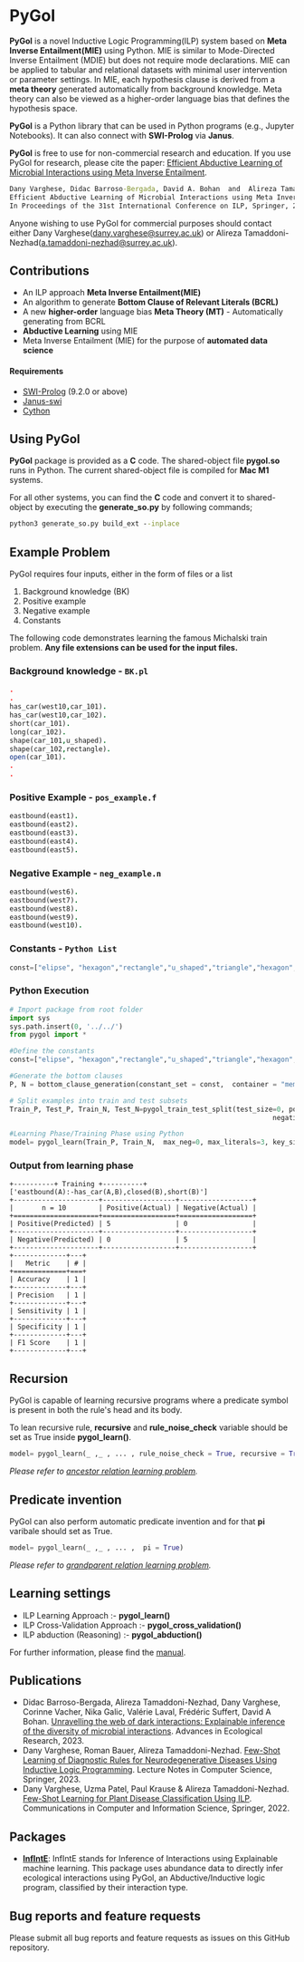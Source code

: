 # PyGol
**PyGol** is a novel Inductive Logic Programming(ILP) system based on **Meta Inverse Entailment(MIE)** using Python. MIE is similar to Mode-Directed Inverse Entailment (MDIE) but does not require mode declarations. MIE can be applied to tabular and relational datasets with minimal user intervention or parameter settings. In MIE, each hypothesis clause is derived from a **meta theory** generated automatically from background knowledge. Meta theory can also be viewed as a higher-order language bias that defines the hypothesis space. 

**PyGol** is a Python library that can be used in Python programs (e.g., Jupyter Notebooks). It can also connect with **SWI-Prolog** via **Janus**. 

**PyGol** is free to use for non-commercial research and education. If you use PyGol for research, please cite the paper: [Efficient Abductive Learning of Microbial Interactions using Meta Inverse Entailment](https://link.springer.com/chapter/10.1007/978-3-031-55630-2_10).
```cmd
Dany Varghese, Didac Barroso-Bergada, David A. Bohan  and  Alireza Tamaddoni-Nezhad, 
Efficient Abductive Learning of Microbial Interactions using Meta Inverse Entailment,  
In Proceedings of the 31st International Conference on ILP, Springer, 2022.
```
Anyone wishing to use PyGol for commercial purposes should contact either Dany Varghese(dany.varghese@surrey.ac.uk) or Alireza Tamaddoni-Nezhad(a.tamaddoni-nezhad@surrey.ac.uk).

## Contributions
* An ILP approach **Meta Inverse Entailment(MIE)**
* An algorithm to generate **Bottom Clause of Relevant Literals (BCRL)**
* A new **higher-order** language bias **Meta Theory (MT)** - Automatically generating from BCRL
* **Abductive Learning** using MIE
* Meta Inverse Entailment (MIE) for the purpose of **automated data science**

#### Requirements
* [SWI-Prolog](https://www.swi-prolog.org) (9.2.0 or above)
* [Janus-swi](https://github.com/SWI-Prolog/packages-swipy)
* [Cython](https://cython.org/)

## Using PyGol
**PyGol** package is provided as a **C** code. The shared-object file **pygol.so** runs in Python. The current shared-object file is compiled for **Mac M1** systems.

For all other systems, you can find the **C** code  and convert it to shared-object by executing the **generate_so.py** by following commands;

```cmd
python3 generate_so.py build_ext --inplace
```
## Example Problem
PyGol requires four inputs, either in the form of files or a list
1. Background knowledge (BK)
2. Positive example
3. Negative example
4. Constants

The following code demonstrates learning the famous Michalski train problem. **Any file extensions can be used for the input files.**

### Background knowledge - `BK.pl`
```prolog
.
.
has_car(west10,car_101).
has_car(west10,car_102).
short(car_101).
long(car_102).
shape(car_101,u_shaped).
shape(car_102,rectangle).
open(car_101).
.
.
```
### Positive Example - `pos_example.f`
```prolog
eastbound(east1).
eastbound(east2).
eastbound(east3).
eastbound(east4).
eastbound(east5).
```
### Negative Example - `neg_example.n`
```prolog
eastbound(west6).
eastbound(west7).
eastbound(west8).
eastbound(west9).
eastbound(west10).
```
### Constants - `Python List`
```Python
const=["elipse", "hexagon","rectangle","u_shaped","triangle","hexagon","circle","nil"]
```
### Python Execution
```python
# Import package from root folder
import sys
sys.path.insert(0, '../../')
from pygol import *

#Define the constants
const=["elipse", "hexagon","rectangle","u_shaped","triangle","hexagon","circle","nil"]

#Generate the bottom clauses
P, N = bottom_clause_generation(constant_set = const,  container = "memory")

# Split examples into train and test subsets
Train_P, Test_P, Train_N, Test_N=pygol_train_test_split(test_size=0, positive_file_dictionary=P, 
                                                                 negative_file_dictionary=N)

#Learning Phase/Training Phase using Python
model= pygol_learn(Train_P, Train_N,  max_neg=0, max_literals=3, key_size=1)
```

### Output from learning phase
```
+----------+ Training +----------+
['eastbound(A):-has_car(A,B),closed(B),short(B)']
+---------------------+------------------+------------------+
|       n = 10        | Positive(Actual) | Negative(Actual) |
+=====================+==================+==================+
| Positive(Predicted) | 5                | 0                |
+---------------------+------------------+------------------+
| Negative(Predicted) | 0                | 5                |
+---------------------+------------------+------------------+
+-------------+---+
|   Metric    | # |
+=============+===+
| Accuracy    | 1 |
+-------------+---+
| Precision   | 1 |
+-------------+---+
| Sensitivity | 1 |
+-------------+---+
| Specificity | 1 |
+-------------+---+
| F1 Score    | 1 |
+-------------+---+
```

## Recursion

PyGol is capable of learning recursive programs where a predicate symbol is present in both the rule's head and its body. 

To lean recursive rule, **recursive** and **rule_noise_check** variable should be set as True inside **pygol_learn()**. 

```Python
model= pygol_learn(_ ,_ , ... , rule_noise_check = True, recursive = True)
```

_Please refer to [ancestor relation learning problem](https://github.com/danyvarghese/PyGol/tree/main/examples/ancestor)._


## Predicate invention

PyGol can also perform automatic predicate invention and for that **pi** varibale should set as True. 

```Python
model= pygol_learn(_ ,_ , ... ,  pi = True)
```

_Please refer to [grandparent relation learning problem](https://github.com/danyvarghese/PyGol/tree/main/examples/grand_parent)._

## Learning settings
- ILP  Learning Approach :- **pygol_learn()**
- ILP Cross-Validation Approach :- **pygol_cross_validation()**
- ILP abduction (Reasoning) :- **pygol_abduction()**

For further information, please find the [manual](https://github.com/danyvarghese/PyGol/blob/debbe3024fda4cfaf33936e76dfd9455e455c39c/Manual_Pygol.pdf).

## Publications
* Didac Barroso-Bergada, Alireza Tamaddoni-Nezhad, Dany Varghese, Corinne Vacher, Nika Galic, Valérie Laval, Frédéric Suffert, David A Bohan. [Unravelling the web of dark interactions: Explainable inference of the diversity of microbial interactions](https://www.sciencedirect.com/science/article/abs/pii/S0065250423000053?via%3Dihub).  Advances in Ecological Research, 2023.
* Dany Varghese, Roman Bauer, Alireza Tamaddoni-Nezhad. [Few-Shot Learning of Diagnostic Rules for Neurodegenerative Diseases Using Inductive Logic Programming](https://link.springer.com/chapter/10.1007/978-3-031-49299-0_8). Lecture Notes in Computer Science, Springer, 2023.
*  Dany Varghese, Uzma Patel, Paul Krause & Alireza Tamaddoni-Nezhad. [Few-Shot Learning for Plant Disease Classification Using ILP](https://link.springer.com/chapter/10.1007/978-3-031-35641-4_26). Communications in Computer and Information Science, Springer, 2022.

## Packages
* **[InfIntE](https://github.com/didacb/InfIntE)**: InfIntE stands for Inference of Interactions using Explainable machine learning. This package uses abundance data to directly infer ecological interactions using PyGol, an Abductive/Inductive logic program, classified by their interaction type.

## Bug reports and feature requests
Please submit all bug reports and feature requests as issues on this GitHub repository.
